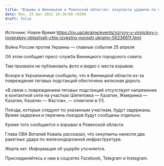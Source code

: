 ```yaml
---
title: "Взрывы в Винницкой и Ровенской областях: оккупанты ударили по железнодорожной инфраструктуре"
date: Mon, 25 Apr 2022 10:18:00 +0300
draft: false
---
```

Источник: Новое Время https://nv.ua/ukraine/events/vzryvy-v-vinnickoy-i-rovenskoy-oblastyah-chto-izvestno-novosti-ukrainy-50236611.html


 Война России против Украины — главные события 25 апреля

 Об этом сообщает пресс-служба Винницкого городского совета.

 Там призвали не публиковать фото и видео с места взрывов.

 Вскоре в Укрзализнице сообщили, что в Винницкой области из-за повреждения тяговых подстанций обесточена железная дорога.

«В связи с повреждением тяговых подстанций отсутствует напряжение в контактной сети на участках Шепетовка — Казатин, Жмеринка — Казатин, Казатин — Фастов», — отметили в УЗ.

 Поезда, которые следуют по указанным участкам, будут задержаны. Время задержки и перечень поездов будут сообщены отдельно.

 Кроме того сообщается о взрывах в Ровенской области.

Глава ОВА Виталий Коваль рассказал, что оккупанты нанесли два ракетных удара по железнодорожной инфраструктуре.

Жертв нет. Информация об ущербе уточняется.

Присоединяйтесь к нам в соцсетях Facebook, Telegram и Instagram.
